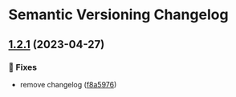 # Semantic Versioning Changelog

## [1.2.1](https://github.com/lpmatos/personal-resume/compare/1.2.0...1.2.1) (2023-04-27)


### :bug: Fixes

* remove changelog ([f8a5976](https://github.com/lpmatos/personal-resume/commit/f8a59763b90624b8c65dbfbbffbc2a4c57545277))

